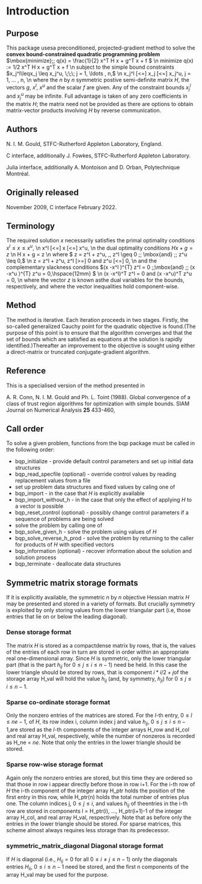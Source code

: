 # Introduction

## Purpose

This package usesa preconditioned, projected-gradient method
to solve the **convex bound-constrained quadratic programming problem**
$\mbox{minimize}\;\; q(x) = \frac{1}{2} x^T H x + g^T x + f $
\n
minimize q(x) := 1/2 x^T H x + g^T x + f
\n
subject to the simple bound constraints
$x_j^l\leqx_j \leq x_j^u, \;\;\; j = 1, \ldots , n,$
\n
 x_j^l \[<=] x_j \[<=] x_j^u, j = 1, ... , n,
\n
where the $n$ by $n$ symmetric postive semi-definite matrix $H$,
the vectors $g$, $x^l$, $x^u$ and the scalar $f$ are given.
Any of the constraint bounds
$x_j^l$ and $x_j^u$ may be infinite.
Full advantage is taken of any zero coefficients in the matrix $H$;
the matrix need not be provided as there are options to obtain matrix-vector
products involving $H$ by reverse communication.

## Authors

N. I. M. Gould, STFC-Rutherford Appleton Laboratory, England.

C interface, additionally J. Fowkes, STFC-Rutherford Appleton Laboratory.

Julia interface, additionally A. Montoison and D. Orban, Polytechnique Montréal.

## Originally released

November 2009, C interface February 2022.

## Terminology

The required solution $x$ necessarily satisfies
the primal optimality conditions
$x^l \leq x \leq x^u,$
\n
 x^l \[<=] x \[<=] x^u,
\n
the dual optimality conditions
$H x + g = z$
\n
 H x + g = z
\n
where
$ z = z^l + z^u, \,\,
 z^l \geq 0 \;\; \mbox{and} \;\; z^u \leq 0,$
\n
 z = z^l + z^u, z^l \[>=] 0 and z^u \[<=] 0,
\n
and the complementary slackness conditions
$(x -x^l )^{T} z^l = 0 \;\;\mbox{and} \;\; (x -x^u )^{T} z^u = 0,\hspace{12mm} $
\n
(x -x^l)^T z^l = 0 and (x -x^u)^T z^u = 0,
\n
where the vector $z$ is known asthe dual variables for the bounds,
respectively, and where the vector inequalities hold component-wise.

## Method

The method is iterative. Each iteration proceeds in two stages.
Firstly, the so-called generalized Cauchy point for the quadratic
objective is found.(The purpose of this point is to ensure that the
algorithm converges and that the set of bounds which are satisfied as
equations at the solution is rapidly identified.)Thereafter an
improvement to the objective is sought using either a
direct-matrix or truncated conjugate-gradient algorithm.

## Reference

This is a specialised version of the method presented in

A. R. Conn, N. I. M. Gould and Ph. L. Toint (1988).
Global convergence of a class of trust region algorithms
for optimization with simple bounds.
SIAM Journal on Numerical Analysis **25** 433-460,

## Call order

To solve a given problem, functions from the bqp package must be called
in the following order:

- bqp\_initialize - provide default control parameters and
set up initial data structures
- bqp\_read\_specfile (optional) - override control values
by reading replacement values from a file
- set up problem data structures and fixed values by caling one of
 - bqp\_import - in the case that $H$ is explicitly
available
 - bqp\_import\_without_h - in the case that only the
effect of applying $H$ to a vector is possible
- bqp\_reset\_control (optional) - possibly change control
parameters if a sequence of problems are being solved
- solve the problem by calling one of
 - bqp\_solve_given_h - solve the problem using values
of $H$
 - bqp\_solve\_reverse_h_prod - solve the problem by returning
 to the caller for products of $H$ with specified vectors
- bqp\_information (optional) - recover information about
the solution and solution process
- bqp\_terminate - deallocate data structures

##  Symmetric matrix storage formats

If it is explicitly available, the symmetric $n$ by $n$
objective Hessian matrix $H$ may be presented
and stored in a variety of formats. But crucially symmetry is exploited
by only storing values from the lower triangular part
(i.e, those entries that lie on or below the leading diagonal).

### Dense storage format

The matrix $H$ is stored as a compactdense matrix by rows, that is,
the values of the entries of each row in turn are
stored in order within an appropriate real one-dimensional array.
Since $H$ is symmetric, only the lower triangular part (that is the part
$h_{ij}$ for $0 \leq j \leq i \leq n-1$) need be held.
In this case the lower triangle should be stored by rows, that is
component $i \ast i / 2 + j$of the storage array H_val
will hold the value $h_{ij}$ (and, by symmetry, $h_{ji}$)
for $0 \leq j \leq i \leq n-1$.

###  Sparse co-ordinate storage format

Only the nonzero entries of the matrices are stored.
For the $l$-th entry, $0 \leq l \leq ne-1$, of $H$,
its row index i, column index j
and value $h_{ij}$, $0 \leq j \leq i \leq n-1$,are stored as
the $l$-th components of the integer arrays H_row and
H_col and real array H_val, respectively, while the number of nonzeros
is recorded as H_ne = $ne$.
Note that only the entries in the lower triangle should be stored.

###  Sparse row-wise storage format

Again only the nonzero entries are stored, but this time
they are ordered so that those in row i appear directly before those
in row i+1. For the i-th row of $H$ the i-th component of the
integer array H_ptr holds the position of the first entry in this row,
while H_ptr(n) holds the total number of entries plus one.
The column indices j, $0 \leq j \leq i$, and values
$h_{ij}$ of theentries in the i-th row are stored in components
l = H_ptr(i), $\ldots$, H_ptr(i+1)-1 of the
integer array H_col, and real array H_val, respectively.
Note that as before only the entries in the lower triangle should be stored.
For sparse matrices, this scheme almost always requires less storage than
its predecessor.

### symmetric\_matrix_diagonal Diagonal storage format

If $H$ is diagonal (i.e., $H_{ij} = 0$ for all
$0 \leq i \neq j \leq n-1$) only the diagonals entries
$H_{ii}$, $0 \leq i \leq n-1$ need
be stored, and the first n components of the array H_val may be
used for the purpose.
